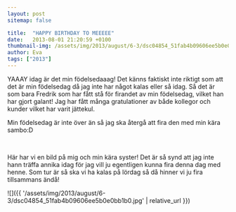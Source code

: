 ```yaml
---
layout: post
sitemap: false

title:  "HAPPY BIRTHDAY TO MEEEEE"
date:   2013-08-01 21:20:59 +0100
thumbnail-img: /assets/img/2013/august/6-3/dsc04854_51fab4b09606ee5b0e0bb1b0.jpg
author: Eva
tags: ["2013"]
---
```


YAAAY idag är det min födelsedaaag! Det känns faktiskt inte riktigt som att det är min födelsedag då jag inte har något kalas eller så idag. Så det är som bara Fredrik som har fått stå för firandet av min födelsedag, vilket han har gjort galant! Jag har fått många gratulationer av både kollegor och kunder vilket har varit jättekul. 




Min födelsedag är inte över än så jag ska återgå att fira den med min kära sambo:D




 




Här har vi en bild på mig och min kära syster! Det är så synd att jag inte hann träffa annika idag för jag vill ju egentligen kunna fira denna dag med henne. Som tur är så ska vi ha kalas på lördag så då hinner vi ju fira tillsammans ändå!

![]({{ '/assets/img/2013/august/6-3/dsc04854_51fab4b09606ee5b0e0bb1b0.jpg'  | relative_url }})

